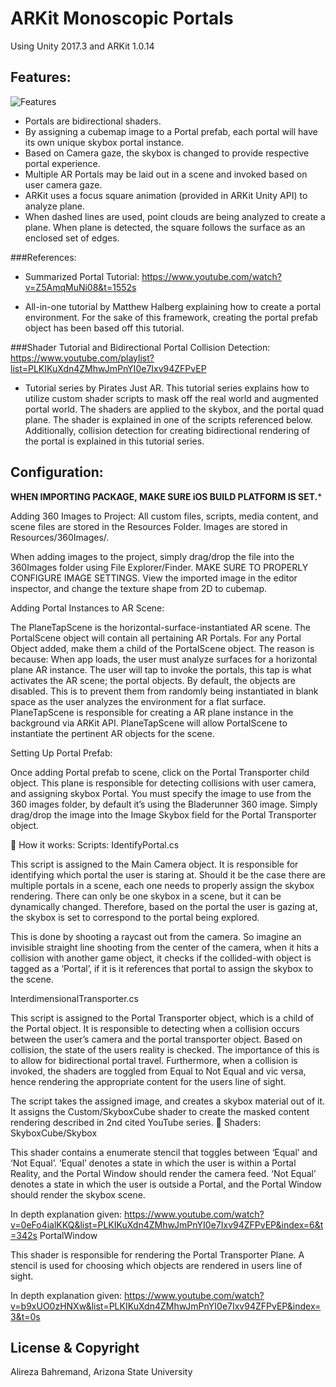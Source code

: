 # ARKit Monoscopic Portals
Using Unity 2017.3 and ARKit 1.0.14



## Features:
![Features](http://i.imgur.com/UdJg4Tz.gif)
* Portals are bidirectional shaders.
* By assigning a cubemap image to a Portal prefab, each portal will have its own unique skybox portal instance. 
* Based on Camera gaze, the skybox is changed to provide respective portal experience.
* Multiple AR Portals may be laid out in a scene and invoked based on user camera gaze.
* ARKit uses a focus square animation (provided in ARKit Unity API) to analyze plane. 
* When dashed lines are used, point clouds are being analyzed to create a plane. When plane is detected, the square follows the surface as an enclosed set of edges.

###References:
* Summarized Portal Tutorial:
https://www.youtube.com/watch?v=Z5AmqMuNi08&t=1552s

* All-in-one tutorial by Matthew Halberg explaining how to create a portal environment. For the sake of this framework, creating the portal prefab object has been based off this tutorial.

###Shader Tutorial and Bidirectional Portal Collision Detection:
https://www.youtube.com/playlist?list=PLKIKuXdn4ZMhwJmPnYI0e7Ixv94ZFPvEP

* Tutorial series by Pirates Just AR. This tutorial series explains how to utilize custom shader scripts to mask off the real world and augmented portal world. The shaders are applied to the skybox, and the portal quad plane. The shader is explained in one of the scripts referenced below. Additionally, collision detection for creating bidirectional rendering of the portal is explained in this tutorial series.




## Configuration:

****WHEN IMPORTING PACKAGE, MAKE SURE iOS BUILD PLATFORM IS SET.*****

Adding 360 Images to Project:
All custom files, scripts, media content, and scene files are stored in the Resources Folder. Images are stored in Resources/360Images/.

When adding images to the project, simply drag/drop the file into the 360Images folder using File Explorer/Finder.
MAKE SURE TO PROPERLY CONFIGURE IMAGE SETTINGS. 
View the imported image in the editor inspector, and change the texture shape from 2D to cubemap.



Adding Portal Instances to AR Scene:


The PlaneTapScene is the horizontal-surface-instantiated AR scene. 
The PortalScene object will contain all pertaining AR Portals. 
For any Portal Object added, make them a child of the PortalScene object. 
The reason is because:
When app loads, the user must analyze surfaces for a horizontal plane AR instance.
The user will tap to invoke the portals, this tap is what activates the AR scene; the portal objects. By default, the objects are disabled. This is to prevent them from randomly being instantiated in blank space as the user analyzes the environment for a flat surface.
PlaneTapScene is responsible for creating a AR plane instance in the background via ARKit API. PlaneTapScene will allow PortalScene to instantiate the pertinent AR objects for the scene.

Setting Up Portal Prefab:


Once adding Portal prefab to scene, click on the Portal Transporter child object. 
This plane is responsible for detecting collisions with user camera, and assigning skybox Portal.
You must specify the image to use from the 360 images folder, by default it’s using the Bladerunner 360 image. 
Simply drag/drop the image into the Image Skybox field for the Portal Transporter object.




How it works:
Scripts:
IdentifyPortal.cs

This script is assigned to the Main Camera object. It is responsible for identifying which portal the user is staring at. Should it be the case there are multiple portals in a scene, each one needs to properly assign the skybox rendering. There can only be one skybox in a scene, but it can be dynamically changed. Therefore, based on the portal the user is gazing at, the skybox is set to correspond to the portal being explored.

This is done by shooting a raycast out from the camera. So imagine an invisible straight line shooting from the center of the camera, when it hits a collision with another game object, it checks if the collided-with object is tagged as a ‘Portal’, if it is it references that portal to assign the skybox to the scene.

InterdimensionalTransporter.cs

This script is assigned to the Portal Transporter object, which is a child of the Portal object. It is responsible to detecting when a collision occurs between the user’s camera and the portal transporter object. Based on collision, the state of the users reality is checked. The importance of this is to allow for bidirectional portal travel. Furthermore, when a collision is invoked, the shaders are toggled from Equal to Not Equal and vic versa, hence rendering the appropriate content for the users line of sight. 

The script takes the assigned image, and creates a skybox material out of it. It assigns the Custom/SkyboxCube shader to create the masked content rendering described in 2nd cited YouTube series.

Shaders:
SkyboxCube/Skybox


This shader contains a enumerate stencil that toggles between ‘Equal’ and ‘Not Equal’. 
‘Equal’ denotes a state in which the user is within a Portal Reality, and the Portal Window should render the camera feed.
‘Not Equal’ denotes a state in which the user is outside a Portal, and the Portal Window should render the skybox scene.

In depth explanation given:
https://www.youtube.com/watch?v=0eFo4ialKKQ&list=PLKIKuXdn4ZMhwJmPnYI0e7Ixv94ZFPvEP&index=6&t=342s
PortalWindow

This shader is responsible for rendering the Portal Transporter Plane. A stencil is used for choosing which objects are rendered in users line of sight. 

In depth explanation given:
https://www.youtube.com/watch?v=b9xUO0zHNXw&list=PLKIKuXdn4ZMhwJmPnYI0e7Ixv94ZFPvEP&index=3&t=0s

## License & Copyright

Alireza Bahremand, Arizona State University